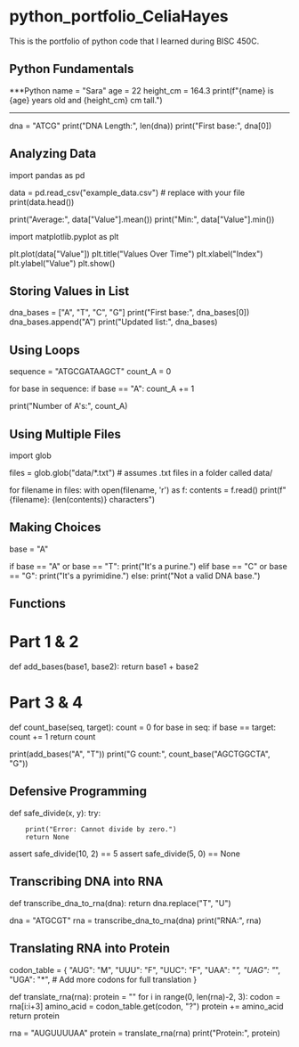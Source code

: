 # python_portfolio_CeliaHayes
This is the portfolio of python code that I learned during BISC 450C.


## Python Fundamentals

***Python
name = "Sara"
age = 22
height_cm = 164.3
print(f"{name} is {age} years old and {height_cm} cm tall.")
***
dna = "ATCG"
print("DNA Length:", len(dna))
print("First base:", dna[0])



## Analyzing Data


import pandas as pd

data = pd.read_csv("example_data.csv")  # replace with your file
print(data.head())


print("Average:", data["Value"].mean())
print("Min:", data["Value"].min())


import matplotlib.pyplot as plt

plt.plot(data["Value"])
plt.title("Values Over Time")
plt.xlabel("Index")
plt.ylabel("Value")
plt.show()


## Storing Values in List

dna_bases = ["A", "T", "C", "G"]
print("First base:", dna_bases[0])
dna_bases.append("A")
print("Updated list:", dna_bases)



## Using Loops


sequence = "ATGCGATAAGCT"
count_A = 0

for base in sequence:
    if base == "A":
        count_A += 1

print("Number of A's:", count_A)



## Using Multiple Files

import glob

files = glob.glob("data/*.txt")  # assumes .txt files in a folder called data/

for filename in files:
    with open(filename, 'r') as f:
        contents = f.read()
        print(f"{filename}: {len(contents)} characters")



## Making Choices

base = "A"

if base == "A" or base == "T":
    print("It's a purine.")
elif base == "C" or base == "G":
    print("It's a pyrimidine.")
else:
    print("Not a valid DNA base.")



## Functions

# Part 1 & 2
def add_bases(base1, base2):
    return base1 + base2

# Part 3 & 4
def count_base(seq, target):
    count = 0
    for base in seq:
        if base == target:
            count += 1
    return count


print(add_bases("A", "T"))
print("G count:", count_base("AGCTGGCTA", "G"))



## Defensive Programming

def safe_divide(x, y):
    try:
    
        print("Error: Cannot divide by zero.")
        return None

assert safe_divide(10, 2) == 5
assert safe_divide(5, 0) == None



## Transcribing DNA into RNA

def transcribe_dna_to_rna(dna):
    return dna.replace("T", "U")

dna = "ATGCGT"
rna = transcribe_dna_to_rna(dna)
print("RNA:", rna)



## Translating RNA into Protein

codon_table = {
    "AUG": "M", "UUU": "F", "UUC": "F", "UAA": "*", "UAG": "*", "UGA": "*",
    # Add more codons for full translation
}

def translate_rna(rna):
    protein = ""
    for i in range(0, len(rna)-2, 3):
        codon = rna[i:i+3]
        amino_acid = codon_table.get(codon, "?")
        protein += amino_acid
    return protein

rna = "AUGUUUUAA"
protein = translate_rna(rna)
print("Protein:", protein)
